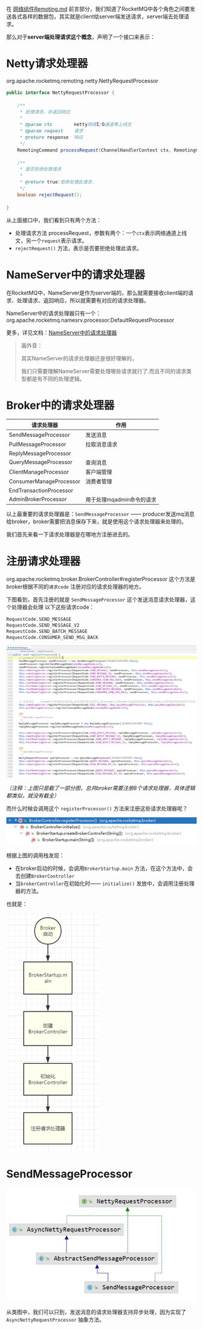 在 [网络组件Remoting.md](网络组件Remoting.md) 前言部分，我们知道了RocketMQ中各个角色之间要发送各式各样的数据包，其实就是client给server端发送请求，server端去处理请求。

那么对于**server端处理请求这个概念**，声明了一个接口来表示：

# Netty请求处理器

org.apache.rocketmq.remoting.netty.NettyRequestProcessor

```java
public interface NettyRequestProcessor {

    /**
     * 处理请求，并返回响应
     *
     * @param ctx        netty网络I/O通道等上线文
     * @param request    请求
     * @return response  响应
     */
    RemotingCommand processRequest(ChannelHandlerContext ctx, RemotingCommand request) throws Exception;

    /**
     * 是否拒绝处理请求
     *
     * @return true:拒绝处理此请求.
     */
    boolean rejectRequest();

}
```

从上面接口中，我们看到只有两个方法：

- 处理请求方法 processRequest，参数有两个：一个`ctx`表示网络通道上线文，另一个`request`表示请求。
- `rejectRequest()`  方法，表示是否要拒绝处理此请求。



# NameServer中的请求处理器

在RocketMQ中，NameServer是作为server端的，那么就需要接收client端的请求、处理请求、返回响应，所以就需要有对应的请求处理器。

NameServer中的请求处理器只有一个：org.apache.rocketmq.namesrv.processor.DefaultRequestProcessor

更多，详见文档：[NameServer中的请求处理器](..\NameServer\请求处理器DefaultRequestProcessor.md)

> 画外音：
>
> 其实NameServer的请求处理器还是很好理解的，
>
> 我们只需要理解NameServer需要处理哪些请求就行了.而且不同的请求类型都是有不同的处理逻辑。
>





# Broker中的请求处理器

| 请求处理器 | 作用 |
| ---- | ---- |
|  SendMessageProcessor    | 发送消息 |
|  PullMessageProcessor    | 拉取消息请求 |
|  ReplyMessageProcessor    |      |
|  QueryMessageProcessor    | 查询消息 |
|  ClientManageProcessor    | 客户端管理 |
|  ConsumerManageProcessor    | 消费者管理 |
|  EndTransactionProcessor    |      |
|  AdminBrokerProcessor    | 用于处理mqadmin命令的请求 |



以上最重要的请求处理器是：`SendMessageProcessor` —— producer发送mq消息给broker，broker需要把消息保存下来，就是使用这个请求处理器来处理的。

我们首先来看一下请求处理器是在哪地方注册进去的。

# 注册请求处理器

org.apache.rocketmq.broker.BrokerController#registerProcessor 这个方法是broker根据不同的`请求code` 注册对应的请求处理器的地方。

下图看到，首先注册的就是 `SendMessageProcessor` 这个发送消息请求处理器，这个处理器会处理 以下这些请求code：

```
RequestCode.SEND_MESSAGE
RequestCode.SEND_MESSAGE_V2
RequestCode.SEND_BATCH_MESSAGE
RequestCode.CONSUMER_SEND_MSG_BACK
```

![image-20211112103638844](images/image-20211112103638844.png)

*（注释：上图只是截了一部分图，总共broker需要注册8个请求处理器，具体逻辑都类似，就没有截全）*



而什么时候会调用这个 `registerProcessor()` 方法来注册这些请求处理器呢？

![image-20211112104040113](images/image-20211112104040113.png)

根据上图的调用栈发现：

- 在broker启动的时候，会调用`BrokerStartup.main` 方法，在这个方法中，会去创建`BrokerController`
- 当`brokerController`在初始化时—— `initialize()` 发放中，会调用注册处理器的方法。

也就是：

![image-20211112104825810](images/image-20211112104825810.png)



# SendMessageProcessor

![image-20211113005838866](images/image-20211113005838866.png)

从类图中，我们可以只到，发送消息的请求处理器支持异步处理，因为实现了 `AsyncNettyRequestProcessor` 抽象方法。









































